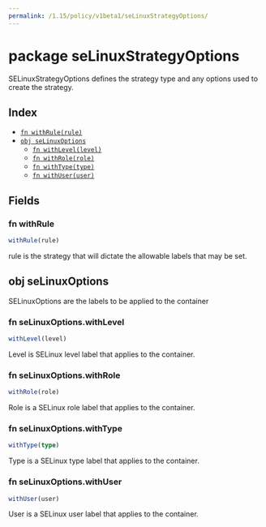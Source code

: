 ```yaml
---
permalink: /1.15/policy/v1beta1/seLinuxStrategyOptions/
---
```


# package seLinuxStrategyOptions

SELinuxStrategyOptions defines the strategy type and any options used to create the strategy.

## Index

* [`fn withRule(rule)`](#fn-withrule)
* [`obj seLinuxOptions`](#obj-selinuxoptions)
  * [`fn withLevel(level)`](#fn-selinuxoptionswithlevel)
  * [`fn withRole(role)`](#fn-selinuxoptionswithrole)
  * [`fn withType(type)`](#fn-selinuxoptionswithtype)
  * [`fn withUser(user)`](#fn-selinuxoptionswithuser)

## Fields

### fn withRule

```ts
withRule(rule)
```

rule is the strategy that will dictate the allowable labels that may be set.

## obj seLinuxOptions

SELinuxOptions are the labels to be applied to the container

### fn seLinuxOptions.withLevel

```ts
withLevel(level)
```

Level is SELinux level label that applies to the container.

### fn seLinuxOptions.withRole

```ts
withRole(role)
```

Role is a SELinux role label that applies to the container.

### fn seLinuxOptions.withType

```ts
withType(type)
```

Type is a SELinux type label that applies to the container.

### fn seLinuxOptions.withUser

```ts
withUser(user)
```

User is a SELinux user label that applies to the container.